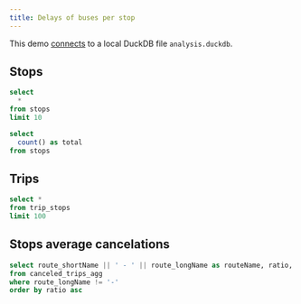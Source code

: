 ```yaml
---
title: Delays of buses per stop
---
```


This demo [connects](/settings) to a local DuckDB file `analysis.duckdb`.

## Stops

```sql stops
select
  *
from stops
limit 10
```

```sql total_stops
select
  count() as total
from stops
```

<BigValue data={total_stops} value=total/>

## Trips

```sql trip_stops
select *
from trip_stops
limit 100
```


## Stops average cancelations

```sql stops_cancelations
select route_shortName || ' - ' || route_longName as routeName, ratio, *
from canceled_trips_agg
where route_longName != '-'
order by ratio asc
```
